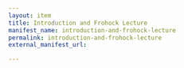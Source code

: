 ```yaml
---
layout: item
title: Introduction and Frohock Lecture
manifest_name: introduction-and-frohock-lecture
permalink: introduction-and-frohock-lecture
external_manifest_url: 

---
```

<!-- Add an essay or interpretive material below this line,
using HTML or markdown.  Do not modify this file above this line -->
